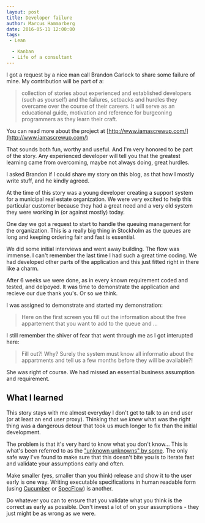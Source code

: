 ```yaml
---
layout: post
title: Developer failure
author: Marcus Hammarberg
date: 2016-05-11 12:00:00
tags:
 - Lean

  - Kanban
  - Life of a consultant
---
```


I got a request by a nice man call Brandon Garlock to share some failure of mine. My contribution will be part of a:

>collection of stories about experienced and established developers (such as yourself) and the failures, setbacks and hurdles they overcame over the course of their careers. It will serve as an educational guide, motivation and reference for burgeoning programmers as they learn their craft.

You can read more about the project at [http://www.iamascrewup.com/](http://www.iamascrewup.com/)

That sounds both fun, worthy and useful. And I'm very honored to be part of the story. Any experienced developer will tell you that the greatest learning came from overcoming, maybe not always doing, great hurdles.

I asked Brandon if I could share my story on this blog, as that how I mostly write stuff, and he kindly agreed.

<!-- excerpt-end -->

At the time of this story was a young developer creating a support system for a municipal real estate organization. We were very excited to help this particular customer because they had a great need and a very old system they were working in (or against mostly) today.

One day we got a request to start to handle the queuing management for the organization. This is a really big thing in Stockholm as the queues are long and keeping ordering fair and fast is essential.

We did some initial interviews and went away building. The flow was immense. I can't remember the last time I had such a great time coding. We had developed other parts of the application and this just fitted right in there like a charm.

After 6 weeks we were done, as in every known requirement coded and tested, and delpoyed.  It was time to demonstrate the application and recieve our due thank you's. Or so we think.

I was assigned to demonstrate and started my demonstration:

> Here on the first screen you fill out the information about the free appartement that you want to add to the queue and ...

I still remember the shiver of fear that went through me as I got interupted here:

> Fill out?! Why? Surely the system must know all informatio about the appartments and tell us a few months before they will be available?!

She was right of course. We had missed an essential business assumption and requirement.

## What I learned

This story stays with me almost everyday I don't get to talk to an end user (or at least an end user proxy). Thinking that we *knew* what was the right thing was a dangerous detour that took us much longer to fix than the initial development.

The problem is that it's very hard to know what you don't know… This is what's been referred to as the ["unknown unknowns" by some](https://www.wikiwand.com/en/There_are_known_knowns). The only safe way I've found to make sure that this doesn't bite you is to iterate fast and validate your assumptions early and often.

Make smaller (yes, smaller than you think) release and show it to the user early is one way. Writing executable specifications in human readable form (using [Cucumber](https://cucumber.io/) or [SpecFlow](http://www.specflow.org)) is another.

Do whatever you can to ensure that you validate what you think is the correct as early as possible. Don't invest a lot of on your assumptions - they just might be as wrong as we were.